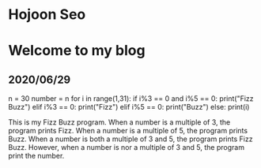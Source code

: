 # Hojoon Seo

# Welcome to my blog

## 2020/06/29

n = 30
number = n
for i in range(1,31):
    if i%3 == 0 and i%5 == 0:
        print("Fizz Buzz")
    elif i%3 == 0:
        print("Fizz")
    elif i%5 == 0:
        print("Buzz")
    else:
        print(i)

This is my Fizz Buzz program. When a number is a multiple of 3, the program prints Fizz. When a number is a multiple of 5, the program prints Buzz. When a number is both a multiple of 3 and 5, the program prints Fizz Buzz. However, when a number is nor a multiple of 3 and 5, the program print the number. 
